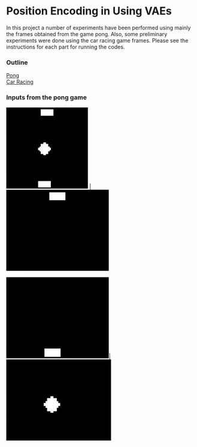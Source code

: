 
# Position Encoding in Using VAEs

In this project a number of experiments have been performed using mainly the frames obtained from the game pong. Also, some preliminary experiments were done using the car racing game frames. Please see the instructions for each part for running the codes.

### Outline

[Pong](https://github.com/mhaqir/CIAIP/tree/main/Pong)\
[Car Racing](https://github.com/mhaqir/CIAIP/tree/main/Car_racing)


### Inputs from the pong game



![ball and paddles](https://github.com/mhaqir/CIAIP/blob/main/Pong/videos/ball_pad.gif) | ![pad up](https://github.com/mhaqir/CIAIP/blob/main/Pong/videos/pad_u.gif)

![pad l](https://github.com/mhaqir/CIAIP/blob/main/Pong/videos/pad_l.gif)| ![ball](https://github.com/mhaqir/CIAIP/blob/main/Pong/videos/ball.gif)
